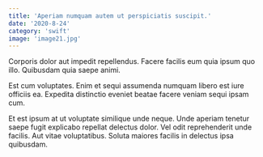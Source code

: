 ```yaml
---
title: 'Aperiam numquam autem ut perspiciatis suscipit.'
date: '2020-8-24'
category: 'swift'
image: 'image21.jpg'
---
```


Corporis dolor aut impedit repellendus. Facere facilis eum quia ipsum quo illo. Quibusdam quia saepe animi.
 Est cum voluptates. Enim et sequi assumenda numquam libero est iure officiis ea. Expedita distinctio eveniet beatae facere veniam sequi ipsam cum.
 Et est ipsum at ut voluptate similique unde neque. Unde aperiam tenetur saepe fugit explicabo repellat delectus dolor. Vel odit reprehenderit unde facilis. Aut vitae voluptatibus. Soluta maiores facilis in delectus ipsa quibusdam.
